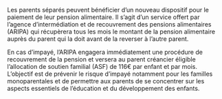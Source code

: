 <p>
  <span id="brief">
Les parents séparés peuvent bénéficier d’un nouveau dispositif pour le paiement de leur pension alimentaire. Il s’agit d’un service offert par l’agence d’intermédiation et de recouvrement des pensions alimentaires (ARIPA) qui récupèrera tous les mois le montant de la pension alimentaire auprès du parent qui la doit avant de la reverser à l’autre parent.
  </span>
</p>

<p>
En cas d’impayé, l’ARIPA engagera immédiatement une procédure de recouvrement de la pension et versera au parent créancier éligible l’allocation de soutien familial (ASF) de 116€ par enfant et par mois. L’objectif est de prévenir le risque d’impayé notamment pour les familles monoparentales et de permettre aux parents de se concentrer sur les aspects essentiels de l’éducation et du développement des enfants.
</p>
